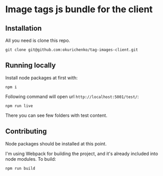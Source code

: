 # Image tags js bundle for the client

## Installation

All you need is clone this repo.

```
git clone git@github.com:okurichenko/tag-images-client.git
```

## Running locally

Install node packages at first with:

```
npm i
```

Following command will open url `http://localhost:5001/test/`:

```
npm run live
```

There you can see few folders with test content.

## Contributing

Node packages should be installed at this point.

I'm using Webpack for building the project, and it's already included
into node modules. To build:

```
npm run build
```
